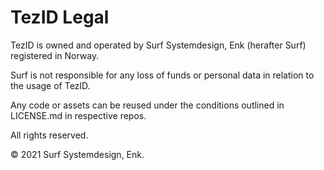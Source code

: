 # TezID Legal

TezID is owned and operated by Surf Systemdesign, Enk (herafter Surf) registered in Norway.

Surf is not responsible for any loss of funds or personal data in relation to the usage of TezID. 

Any code or assets can be reused under the conditions outlined in LICENSE.md in respective repos.

All rights reserved. 

© 2021 Surf Systemdesign, Enk.
